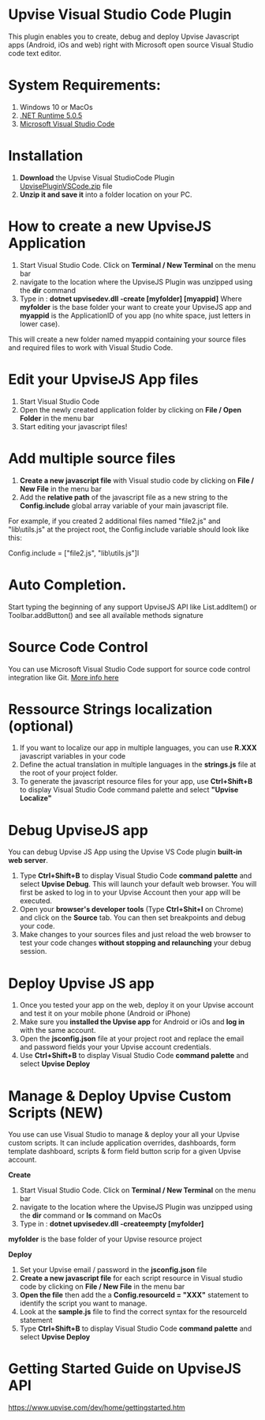 # Upvise Visual Studio Code Plugin

This plugin enables you to create, debug and deploy Upvise Javascript apps (Android, iOs and web) right with Microsoft open source Visual Studio code text editor.

# System Requirements:
1. Windows 10 or MacOs
2. [.NET Runtime 5.0.5](https://dotnet.microsoft.com/download/dotnet/5.0)
3. [Microsoft Visual Studio Code](https://code.visualstudio.com/)

# Installation
1. **Download** the Upvise Visual StudioCode Plugin [UpvisePluginVSCode.zip](UpvisePluginVSCode.zip) file 
2. **Unzip it and save it**  into a folder location on your PC.

# How to create a new UpviseJS Application
1. Start Visual Studio Code. Click on **Terminal / New Terminal** on the menu bar
2. navigate to the location where the UpviseJS Plugin was unzipped using the **dir** command
3. Type in : **dotnet upvisedev.dll -create [myfolder] [myappid]**
Where **myfolder** is the base folder your want to create your UpviseJS app
and **myappid** is the ApplicationID of you app (no white space, just letters in lower case).

This will create a new folder named myappid containing your source files and required files to work with Visual Studio Code.

# Edit your UpviseJS App files
1. Start Visual Studio Code
2. Open the newly created application folder by clicking on **File / Open Folder** in the menu bar
3. Start editing your javascript files! 

# Add multiple source files
1. **Create a new javascript file** with Visual studio code by clicking on **File / New File** in the menu bar
2. Add the **relative path** of the javascript file as a new string to the **Config.include** global array variable of your main javascript file.

For example, if you created 2 additional files named "file2.js" and "lib\utils.js" at the project root, the Config.include variable should look like this:

Config.include = ["file2.js", "lib\utils.js"]l

# Auto Completion.
Start typing the beginning of any support UpviseJS API like List.addItem() or Toolbar.addButton() and see all available methods signature

# Source Code Control
You can use Microsoft Visual Studio Code support for source code control integration like Git. [More info here](https://code.visualstudio.com/docs/editor/versioncontrol) 

# Ressource Strings localization (optional)
1. If you want to localize our app in multiple languages, you can use **R.XXX** javascript variables in your code
2. Define the actual translation in multiple languages in the **strings.js** file at the root of your project folder.
3. To generate the javascript resource files for your app, use **Ctrl+Shift+B** to display Visual Studio Code command palette and select **"Upvise Localize"**

# Debug UpviseJS app
You can debug Upvise JS App using the Upvise VS Code plugin **built-in web server**.

1. Type **Ctrl+Shift+B** to display Visual Studio Code **command palette** and select **Upvise Debug**. This will launch your default web browser. You will first be asked to log in to your Upvise Account then your app will be executed.
2. Open your **browser's developer tools** (Type **Ctrl+Shit+I** on Chrome) and click on the **Source** tab. You can then set breakpoints and debug your code.
3. Make changes to your sources files and just reload the web browser to test your code changes **without stopping and relaunching** your debug session. 

# Deploy Upvise JS app
1. Once you tested your app on the web, deploy it on your Upvise account and test it on your mobile phone (Android or iPhone)
2. Make sure you **installed the Upvise app** for Android or iOs and **log in** with the same account.
2. Open the **jsconfig.json** file at your project root and replace the email and password fields your your Upvise account credentials. 
3. Use **Ctrl+Shift+B** to display Visual Studio Code **command palette** and select **Upvise Deploy**

# Manage & Deploy Upvise Custom Scripts (NEW)
You use can use Visual Studio to manage & deploy your all your Upvise custom scripts. It can include application overrides, dashboards, form template dashboard, scripts & form field button scrip for a given Upvise account.

**Create**
1. Start Visual Studio Code. Click on **Terminal / New Terminal** on the menu bar
2. navigate to the location where the UpviseJS Plugin was unzipped using the **dir** command or **ls** command on MacOs 
3. Type in : **dotnet upvisedev.dll -createempty [myfolder]**

**myfolder** is the base folder of your Upvise resource project

**Deploy**
1. Set your Upvise email / password in the **jsconfig.json** file
2. **Create a new javascript file** for each script resource in Visual studio code by clicking on **File / New File** in the menu bar
3. **Open the file** then add the a **Config.resourceId = "XXX"** statement to identify the script you want to manage.
4. Look at the **sample.js** file to find the correct syntax for the resourceId statement
5. Type **Ctrl+Shift+B** to display Visual Studio Code **command palette** and select **Upvise Deploy**

# Getting Started Guide on UpviseJS API 
https://www.upvise.com/dev/home/gettingstarted.htm

